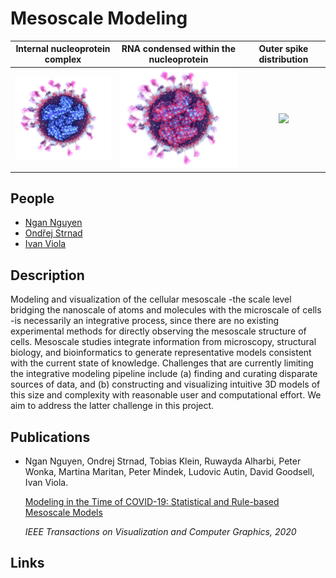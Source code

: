 
# Mesoscale Modeling
Internal nucleoprotein complex | RNA condensed within the nucleoprotein | Outer spike distribution
:-------------------------:|:-------------------------:|:-------------------------:
<img src="images/teaser-rope.png" width="200" /> | <img src="images/teaser-rna.png" width="200" /> | <img src="images/teaser-outside.png" width="200" />

## People
- [Ngan Nguyen](mailto:ngan.nguyen@kaust.edu.sa)
- [Ondřej Strnad](mailto:ondrej.strnad@kaust.edu.sa)
- [Ivan Viola](mailto:ivan.viola@kaust.edu.sa)

## Description
Modeling and visualization of the cellular mesoscale -the scale level bridging the nanoscale of atoms and molecules with the microscale of cells -is necessarily an integrative process, since there are no existing experimental methods for directly observing the mesoscale structure of cells. Mesoscale studies integrate information from microscopy, structural biology, and bioinformatics to generate representative models consistent with the current state of knowledge. Challenges that are currently limiting the integrative modeling pipeline include (a) finding and curating disparate sources of data, and (b) constructing and visualizing intuitive 3D models of this size and complexity with reasonable user and computational effort. We aim to address the latter challenge in this project.  

## Publications
- Ngan Nguyen, Ondrej Strnad, Tobias Klein, Ruwayda Alharbi, Peter Wonka, Martina Maritan, Peter Mindek, Ludovic Autin, David Goodsell, Ivan Viola.

    [Modeling in the Time of COVID-19: Statistical and Rule-based Mesoscale Models](https://arxiv.org/abs/2005.01804)

    <em>IEEE Transactions on Visualization and Computer Graphics, 2020</em>
## Links